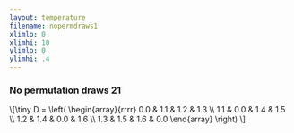 ```yaml
---
layout: temperature
filename: nopermdraws1
xlimlo: 0
xlimhi: 10
ylimlo: 0
ylimhi: .4
---
```


### No permutation draws 21

\\[\tiny
D = 
\left(
  \begin{array}{rrrr}
    0.0 & 1.1 & 1.2 & 1.3 \\\\
    1.1 & 0.0 & 1.4 & 1.5 \\\\
    1.2 & 1.4 & 0.0 & 1.6 \\\\
    1.3 & 1.5 & 1.6 & 0.0
  \end{array}
\right)
\\]

